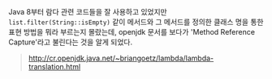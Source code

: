 Java 8부터 람다 관련 코드들을 잘 사용하고 있었지만 `list.filter(String::isEmpty)` 같이 메서드와 그 메서드를 정의한 클래스 명을 통한 표현 방법을 뭐라 부르는지 몰랐는데, openjdk 문서를 보다가 'Method Reference Capture'라고 불린다는 것을 알게 되었다.

> http://cr.openjdk.java.net/~briangoetz/lambda/lambda-translation.html
